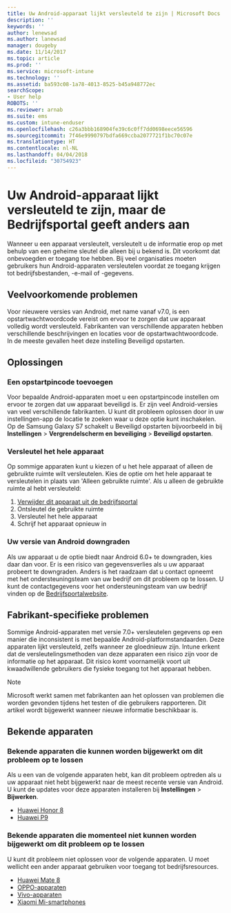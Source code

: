 ```yaml
---
title: Uw Android-apparaat lijkt versleuteld te zijn | Microsoft Docs
description: ''
keywords: ''
author: lenewsad
ms.author: lanewsad
manager: dougeby
ms.date: 11/14/2017
ms.topic: article
ms.prod: ''
ms.service: microsoft-intune
ms.technology: ''
ms.assetid: ba593c08-1a78-4013-8525-b45a948772ec
searchScope:
- User help
ROBOTS: ''
ms.reviewer: arnab
ms.suite: ems
ms.custom: intune-enduser
ms.openlocfilehash: c26a3bbb168904fe39c6c0ff7dd0698eece56596
ms.sourcegitcommit: 7f46e9990797bdfa669ccba2077721f1bc70c07e
ms.translationtype: HT
ms.contentlocale: nl-NL
ms.lasthandoff: 04/04/2018
ms.locfileid: "30754923"
---
```

# <a name="your-android-device-seems-to-be-encrypted-but-company-portal-says-otherwise"></a>Uw Android-apparaat lijkt versleuteld te zijn, maar de Bedrijfsportal geeft anders aan

Wanneer u een apparaat versleutelt, versleutelt u de informatie erop op met behulp van een geheime sleutel die alleen bij u bekend is. Dit voorkomt dat onbevoegden er toegang toe hebben. Bij veel organisaties moeten gebruikers hun Android-apparaten versleutelen voordat ze toegang krijgen tot bedrijfsbestanden, -e-mail of -gegevens.

## <a name="common-issues"></a>Veelvoorkomende problemen

Voor nieuwere versies van Android, met name vanaf v7.0, is een opstartwachtwoordcode vereist om ervoor te zorgen dat uw apparaat volledig wordt versleuteld. Fabrikanten van verschillende apparaten hebben verschillende beschrijvingen en locaties voor de opstartwachtwoordcode. In de meeste gevallen heet deze instelling Beveiligd opstarten. 

## <a name="solutions"></a>Oplossingen

### <a name="add-a-startup-pin"></a>Een opstartpincode toevoegen

Voor bepaalde Android-apparaten moet u een opstartpincode instellen om ervoor te zorgen dat uw apparaat beveiligd is. Er zijn veel Android-versies van veel verschillende fabrikanten. U kunt dit probleem oplossen door in uw instellingen-app de locatie te zoeken waar u deze optie kunt inschakelen. Op de Samsung Galaxy S7 schakelt u Beveiligd opstarten bijvoorbeeld in bij **Instellingen** > **Vergrendelscherm en beveiliging** > **Beveiligd opstarten**.  

### <a name="encrypt-the-entire-device"></a>Versleutel het hele apparaat

Op sommige apparaten kunt u kiezen of u het hele apparaat of alleen de gebruikte ruimte wilt versleutelen. Kies de optie om het hele apparaat te versleutelen in plaats van 'Alleen gebruikte ruimte'. Als u alleen de gebruikte ruimte al hebt versleuteld:

1. [Verwijder dit apparaat uit de bedrijfsportal](unenroll-your-device-from-intune-android.md)
2. Ontsleutel de gebruikte ruimte
3. Versleutel het hele apparaat
4. Schrijf het apparaat opnieuw in

### <a name="downgrade-your-version-of-android"></a>Uw versie van Android downgraden

Als uw apparaat u de optie biedt naar Android 6.0+ te downgraden, kies daar dan voor. Er is een risico van gegevensverlies als u uw apparaat probeert te downgraden. Anders is het raadzaam dat u contact opneemt met het ondersteuningsteam van uw bedrijf om dit probleem op te lossen. U kunt de contactgegevens voor het ondersteuningsteam van uw bedrijf vinden op de [Bedrijfsportalwebsite](https://portal.manage.microsoft.com#HelpDeskDialog).

## <a name="specific-manufacturer-issues"></a>Fabrikant-specifieke problemen

Sommige Android-apparaten met versie 7.0+ versleutelen gegevens op een manier die inconsistent is met bepaalde Android-platformstandaarden. Deze apparaten lijkt versleuteld, zelfs wanneer ze gloednieuw zijn. Intune erkent dat de versleutelingsmethoden van deze apparaten een risico zijn voor de informatie op het apparaat. Dit risico komt voornamelijk voort uit kwaadwillende gebruikers die fysieke toegang tot het apparaat hebben.

> [!Note]
> Microsoft werkt samen met fabrikanten aan het oplossen van problemen die worden gevonden tijdens het testen of die gebruikers rapporteren. Dit artikel wordt bijgewerkt wanneer nieuwe informatie beschikbaar is. 

## <a name="known-devices"></a>Bekende apparaten

### <a name="known-devices-that-can-be-updated-to-fix-this-issue"></a>Bekende apparaten die kunnen worden bijgewerkt om dit probleem op te lossen

Als u een van de volgende apparaten hebt, kan dit probleem optreden als u uw apparaat niet hebt bijgewerkt naar de meest recente versie van Android. U kunt de updates voor deze apparaten installeren bij **Instellingen** > **Bijwerken**. 

- [Huawei Honor 8](https://consumer.huawei.com/us/support/phones/honor-8/)
- [Huawei P9](http://consumer.huawei.com/en/phones/p9/)

### <a name="known-devices-that-currently-cannot-be-updated-to-fix-this-issue"></a>Bekende apparaten die momenteel niet kunnen worden bijgewerkt om dit probleem op te lossen

U kunt dit probleem niet oplossen voor de volgende apparaten. U moet wellicht een ander apparaat gebruiken voor toegang tot bedrijfsresources. 

- [Huawei Mate 8](https://consumer.huawei.com/en/mobile-phones/mate8/index.htm)
- [OPPO-apparaten](http://www.oppo.com/en/smartphones)
- [Vivo-apparaten](https://www.vivo.co.in)
- [Xiaomi Mi-smartphones](https://xiaomi-mi.com/mi-smartphones/)
